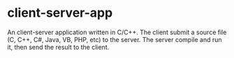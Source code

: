 client-server-app
=================

An client-server application written in C/C++. The client submit a source file (C, C++, C#, Java, VB, PHP, etc) to the server. The server compile and run it, then send the result to the client.

